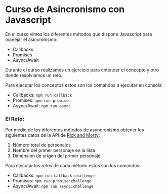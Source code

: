 # Curso de Asincronismo con Javascript

En el curso vimos los diferentes métodos que dispone Javascript para manejar el asincronismo:
- Callbacks
- Promises
- Async/Await

Durante el curso realizamos un ejercicio para entender el concepto y otro donde resolviamos un reto.

Para ejecutar los conceptos estos son los comandos a ejecutar en consola:
- Callbacks: `npm run callback`
- Promises: `npm run promise`
- Async/Await: `npm run async`

### El Reto:
Por medio de los diferentes métodos de asyncronismo obtener los siguientes datos de la API de [Rick and Morty](https://rickandmortyapi.com/):
  1. Número total de personajes
  2. Nombre del primer personaje en la lista
  3. Dimensión de origen del primer personaje

Para ejecutar los retos de cada método estos son los comandos:
- Callbacks: `npm run callback:challenge`
- Promises: `npm run promise:challenge`
- Async/Await: `npm run async:challenge`